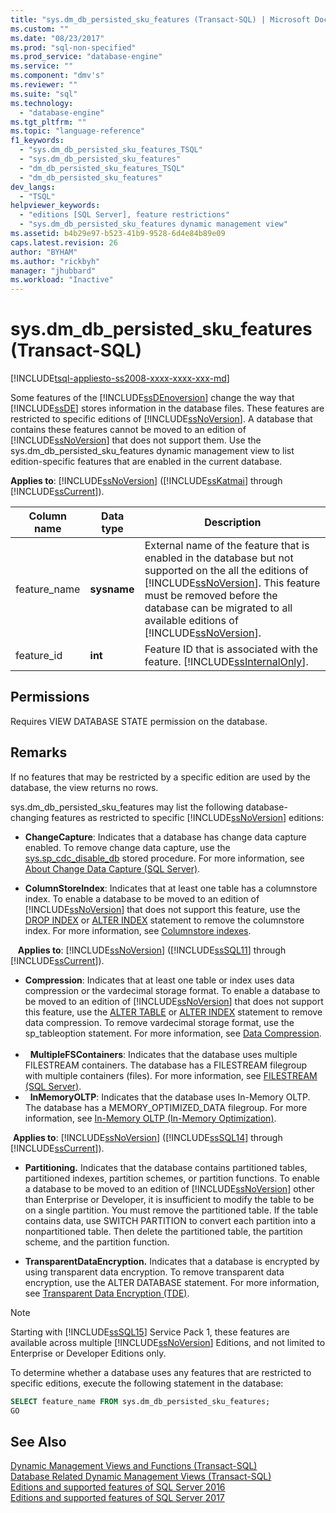 ```yaml
---
title: "sys.dm_db_persisted_sku_features (Transact-SQL) | Microsoft Docs"
ms.custom: ""
ms.date: "08/23/2017"
ms.prod: "sql-non-specified"
ms.prod_service: "database-engine"
ms.service: ""
ms.component: "dmv's"
ms.reviewer: ""
ms.suite: "sql"
ms.technology: 
  - "database-engine"
ms.tgt_pltfrm: ""
ms.topic: "language-reference"
f1_keywords: 
  - "sys.dm_db_persisted_sku_features_TSQL"
  - "sys.dm_db_persisted_sku_features"
  - "dm_db_persisted_sku_features_TSQL"
  - "dm_db_persisted_sku_features"
dev_langs: 
  - "TSQL"
helpviewer_keywords: 
  - "editions [SQL Server], feature restrictions"
  - "sys.dm_db_persisted_sku_features dynamic management view"
ms.assetid: b4b29e97-b523-41b9-9528-6d4e84b89e09
caps.latest.revision: 26
author: "BYHAM"
ms.author: "rickbyh"
manager: "jhubbard"
ms.workload: "Inactive"
---
```

# sys.dm_db_persisted_sku_features (Transact-SQL)
[!INCLUDE[tsql-appliesto-ss2008-xxxx-xxxx-xxx-md](../../includes/tsql-appliesto-ss2008-xxxx-xxxx-xxx-md.md)]

  Some features of the [!INCLUDE[ssDEnoversion](../../includes/ssdenoversion-md.md)] change the way that [!INCLUDE[ssDE](../../includes/ssde-md.md)] stores information in the database files. These features are restricted to specific editions of [!INCLUDE[ssNoVersion](../../includes/ssnoversion-md.md)]. A database that contains these features cannot be moved to an edition of [!INCLUDE[ssNoVersion](../../includes/ssnoversion-md.md)] that does not support them. Use the sys.dm_db_persisted_sku_features dynamic management view to list edition-specific features that are enabled in the current database.
  
**Applies to**: [!INCLUDE[ssNoVersion](../../includes/ssnoversion-md.md)] ([!INCLUDE[ssKatmai](../../includes/sskatmai-md.md)] through [!INCLUDE[ssCurrent](../../includes/sscurrent-md.md)]).
  
|Column name|Data type|Description|  
|-----------------|---------------|-----------------|  
|feature_name|**sysname**|External name of the feature that is enabled in the database but not supported on the all the editions of [!INCLUDE[ssNoVersion](../../includes/ssnoversion-md.md)]. This feature must be removed before the database can be migrated to all available editions of [!INCLUDE[ssNoVersion](../../includes/ssnoversion-md.md)].|  
|feature_id|**int**|Feature ID that is associated with the feature. [!INCLUDE[ssInternalOnly](../../includes/ssinternalonly-md.md)].|  
  
## Permissions  
 Requires VIEW DATABASE STATE permission on the database.  
  
## Remarks  
 If no features that may be restricted by a specific edition are used by the database, the view returns no rows.  
  
 sys.dm_db_persisted_sku_features may list the following database-changing features as restricted to specific [!INCLUDE[ssNoVersion](../../includes/ssnoversion-md.md)] editions:  
  
-   **ChangeCapture**: Indicates that a database has change data capture enabled. To remove change data capture, use the [sys.sp_cdc_disable_db](../../relational-databases/system-stored-procedures/sys-sp-cdc-disable-db-transact-sql.md) stored procedure. For more information, see [About Change Data Capture &#40;SQL Server&#41;](../../relational-databases/track-changes/about-change-data-capture-sql-server.md).  
  
-   **ColumnStoreIndex**: Indicates that at least one table has a columnstore index. To enable a database to be moved to an edition of [!INCLUDE[ssNoVersion](../../includes/ssnoversion-md.md)] that does not support this feature, use the [DROP INDEX](../../t-sql/statements/drop-index-transact-sql.md) or [ALTER INDEX](../../t-sql/statements/alter-index-transact-sql.md) statement to remove the columnstore index. For more information, see [Columnstore indexes](../../relational-databases/indexes/columnstore-indexes-overview.md).  
  
    **Applies to**: [!INCLUDE[ssNoVersion](../../includes/ssnoversion-md.md)] ([!INCLUDE[ssSQL11](../../includes/sssql11-md.md)] through [!INCLUDE[ssCurrent](../../includes/sscurrent-md.md)]).  
  
-   **Compression**: Indicates that at least one table or index uses data compression or the vardecimal storage format. To enable a database to be moved to an edition of [!INCLUDE[ssNoVersion](../../includes/ssnoversion-md.md)] that does not support this feature, use the [ALTER TABLE](../../t-sql/statements/alter-table-transact-sql.md) or [ALTER INDEX](../../t-sql/statements/alter-index-transact-sql.md) statement to remove data compression. To remove vardecimal storage format, use the sp_tableoption statement. For more information, see [Data Compression](../../relational-databases/data-compression/data-compression.md).  
  
-   **MultipleFSContainers**: Indicates that the database uses multiple FILESTREAM containers. The database has a FILESTREAM filegroup with multiple containers (files). For more information, see [FILESTREAM &#40;SQL Server&#41;](../../relational-databases/blob/filestream-sql-server.md).  
  
-   **InMemoryOLTP**: Indicates that the database uses In-Memory OLTP. The database has a MEMORY_OPTIMIZED_DATA filegroup. For more information, see [In-Memory OLTP &#40;In-Memory Optimization&#41;](../../relational-databases/in-memory-oltp/in-memory-oltp-in-memory-optimization.md).  
  
  **Applies to**: [!INCLUDE[ssNoVersion](../../includes/ssnoversion-md.md)] ([!INCLUDE[ssSQL14](../../includes/sssql14-md.md)] through [!INCLUDE[ssCurrent](../../includes/sscurrent-md.md)]). 
  
-   **Partitioning.** Indicates that the database contains partitioned tables, partitioned indexes, partition schemes, or partition functions. To enable a database to be moved to an edition of [!INCLUDE[ssNoVersion](../../includes/ssnoversion-md.md)] other than Enterprise or Developer, it is insufficient to modify the table to be on a single partition. You must remove the partitioned table. If the table contains data, use SWITCH PARTITION to convert each partition into a nonpartitioned table. Then delete the partitioned table, the partition scheme, and the partition function.  
  
-   **TransparentDataEncryption.** Indicates that a database is encrypted by using transparent data encryption. To remove transparent data encryption, use the ALTER DATABASE statement. For more information, see [Transparent Data Encryption &#40;TDE&#41;](../../relational-databases/security/encryption/transparent-data-encryption.md).  

> [!NOTE]
> Starting with [!INCLUDE[ssSQL15](../../includes/sssql15-md.md)] Service Pack 1, these features are available across multiple [!INCLUDE[ssNoVersion](../../includes/ssnoversion-md.md)] Editions, and not limited to Enterprise or Developer Editions only.

 To determine whether a database uses any features that are restricted to specific editions, execute the following statement in the database:  
  
```sql  
SELECT feature_name FROM sys.dm_db_persisted_sku_features;  
GO  
```  
  
## See Also  
 [Dynamic Management Views and Functions &#40;Transact-SQL&#41;](~/relational-databases/system-dynamic-management-views/system-dynamic-management-views.md)   
 [Database Related Dynamic Management Views &#40;Transact-SQL&#41;](../../relational-databases/system-dynamic-management-views/database-related-dynamic-management-views-transact-sql.md)   
 [Editions and supported features of SQL Server 2016](../../sql-server/editions-and-components-of-sql-server-2016.md)   
 [Editions and supported features of SQL Server 2017](../../sql-server/editions-and-components-of-sql-server-2017.md)  
  
